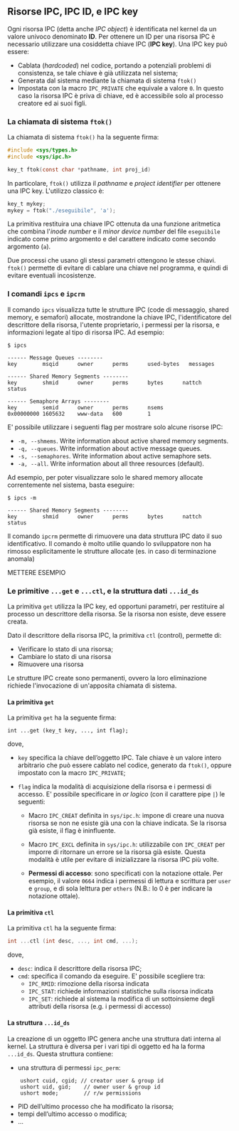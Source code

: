 ## Risorse IPC, IPC ID, e IPC key

Ogni risorsa IPC (detta anche *IPC object*) è identificata nel kernel da un valore univoco denominato **ID**. Per ottenere un ID per una risorsa IPC è necessario utilizzare una cosiddetta chiave IPC (**IPC key**). Una IPC key può essere:

- Cablata (*hardcoded*) nel codice, portando a potenziali problemi di consistenza, se tale chiave è già utilizzata nel sistema;
- Generata dal sistema mediante la chiamata di sistema  ``ftok()``
- Impostata con la macro ``IPC_PRIVATE`` che equivale a valore ``0``. In questo caso la risorsa IPC è priva di chiave, ed è accessibile solo al processo creatore ed ai suoi figli.

### La chiamata di sistema ``ftok()``

La chiamata di sistema ``ftok()`` ha la seguente firma:

```c
#include <sys/types.h>
#include <sys/ipc.h>

key_t ftok(const char *pathname, int proj_id)
```

In particolare, ``ftok()`` utilizza il *pathname* e *project identifier* per ottenere una IPC key. L'utilizzo classico è:

```c
key_t mykey;
mykey = ftok("./eseguibile", 'a');
```

La primitiva restituira una chiave IPC ottenuta da una funzione aritmetica che combina l'*inode number* e il *minor device number* del file `eseguibile` indicato come primo argomento e del carattere indicato come secondo argomento (`a`).

Due processi che usano gli stessi parametri ottengono le stesse chiavi. ``ftok()`` permette di evitare di cablare una chiave nel programma, e quindi di evitare eventuali incosistenze.

### I comandi ``ipcs`` e ``ipcrm``

Il comando ``ipcs`` visualizza tutte le strutture IPC (code di messaggio, shared memory, e semafori) allocate, mostrandone la chiave IPC, l'identificatore del descrittore della risorsa, l'utente proprietario, i permessi per la risorsa, e informazioni legate al tipo di risorsa IPC. Ad esempio:

```console
$ ipcs

------ Message Queues --------
key        msqid      owner      perms      used-bytes   messages

------ Shared Memory Segments --------
key        shmid      owner      perms      bytes      nattch     status

------ Semaphore Arrays --------
key        semid      owner      perms      nsems
0x00000000 1605632    www-data   600        1
```

E' possibile utilizzare i seguenti flag per mostrare solo alcune risorse IPC:

* ``-m, --shmems``. Write information about active shared memory segments.
* ``-q, --queues``. Write information about active message queues.
* ``-s, --semaphores``. Write information about active semaphore sets.
* ``-a, --all``. Write information about all three resources (default).

Ad esempio, per poter visualizzare solo le shared memory allocate correntemente nel sistema, basta eseguire:

```console
$ ipcs -m

------ Shared Memory Segments --------
key        shmid      owner      perms      bytes      nattch     status
```

Il comando ``ipcrm`` permette di rimuovere una data struttura IPC dato il suo identificativo. Il comando è molto utilie quando lo sviluppatore non ha rimosso esplicitamente le strutture allocate (es. in caso di terminazione anomala)

METTERE ESEMPIO

### Le primitive ``...get`` e ``...ctl``, e la struttura dati ``...id_ds``

La primitiva ``get`` utilizza la IPC key, ed opportuni parametri, per restituire al processo un descrittore della risorsa. Se la risorsa non esiste, deve essere creata.

Dato il descrittore della risorsa IPC, la primitiva ``ctl`` (control), permette di:

- Verificare lo stato di una risorsa;
- Cambiare lo stato di una risorsa
- Rimuovere una risorsa

Le strutture IPC create sono permanenti, ovvero la loro eliminazione richiede l'invocazione di un'apposita chiamata di sistema.

#### La primitiva ``get``

La primitiva ``get`` ha la seguente firma:

```
int ...get (key_t key, ..., int flag);
```

dove,

- ``key`` specifica la chiave dell’oggetto IPC. Tale chiave è un valore intero arbitrario che può essere cablato nel codice, generato da ``ftok()``, oppure impostato con la macro ``IPC_PRIVATE``;

- ``flag`` indica la modalità di acquisizione della risorsa e i permessi di accesso. E' possibile specificare in *or logico* (con il carattere pipe ``|``) le seguenti: 

	- Macro ``IPC_CREAT`` definita in ``sys/ipc.h``: impone di creare una nuova risorsa se non ne esiste già una con la chiave indicata. Se la risorsa già esiste, il flag è ininfluente.

	- Macro ``IPC_EXCL`` definita in  ``sys/ipc.h``: utilizzabile con ``IPC_CREAT`` per imporre di ritornare un errore se la risorsa già esiste. Questa modalità è utile per evitare di inizializzare la risorsa IPC più volte.
	- **Permessi di accesso**: sono specificati con la notazione ottale. Per esempio, il valore ``0664`` indica i permessi di lettura e scrittura per ``user`` e ``group``, e di sola lelttura per ``others`` (N.B.: lo 0 è per indicare la notazione ottale).

	 
#### La primitiva ``ctl``

La primitiva ``ctl`` ha la seguente firma:

```c
int ...ctl (int desc, ..., int cmd, ...);
```

dove,

- ``desc``: indica il descrittore della risorsa IPC;
- ``cmd``: specifica il comando da eseguire. E' possibile scegliere tra:
	- ``IPC_RMID``: rimozione della risorsa indicata
	- ``IPC_STAT``: richiede informazioni statistiche sulla risorsa indicata
	- ``IPC_SET``: richiede al sistema la modifica di un
	sottoinsieme degli attributi della risorsa (e.g. i permessi di accesso)


#### La struttura ``...id_ds``

La creazione di un oggetto IPC genera anche una struttura dati interna al kernel. La struttura è diversa per i vari tipi di oggetto ed ha la forma ``...id_ds``. Questa struttura contiene:

- una struttura di permessi ``ipc_perm``:

```
	ushort cuid, cgid; // creator user & group id 
	ushort uid, gid; 	// owner user & group id
	ushort mode; 		// r/w permissions 
```

- PID dell’ultimo processo che ha modificato la risorsa;
- tempi dell’ultimo accesso o modifica;
- ...





